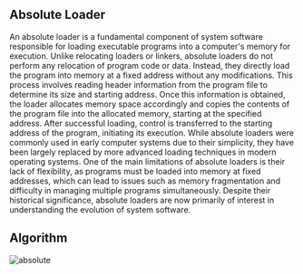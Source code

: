 ## Absolute Loader

An absolute loader is a fundamental component of system software responsible for loading executable programs into a computer's memory for execution. Unlike relocating loaders or linkers, absolute loaders do not perform any relocation of program code or data. Instead, they directly load the program into memory at a fixed address without any modifications. This process involves reading header information from the program file to determine its size and starting address. Once this information is obtained, the loader allocates memory space accordingly and copies the contents of the program file into the allocated memory, starting at the specified address. After successful loading, control is transferred to the starting address of the program, initiating its execution. While absolute loaders were commonly used in early computer systems due to their simplicity, they have been largely replaced by more advanced loading techniques in modern operating systems. One of the main limitations of absolute loaders is their lack of flexibility, as programs must be loaded into memory at fixed addresses, which can lead to issues such as memory fragmentation and difficulty in managing multiple programs simultaneously. Despite their historical significance, absolute loaders are now primarily of interest in understanding the evolution of system software.

## Algorithm
![absolute](https://github.com/VRASHABHPATIL/System-Software/assets/105427388/7e3b07e0-af5e-4767-86ae-4b3fd4729f1f)

